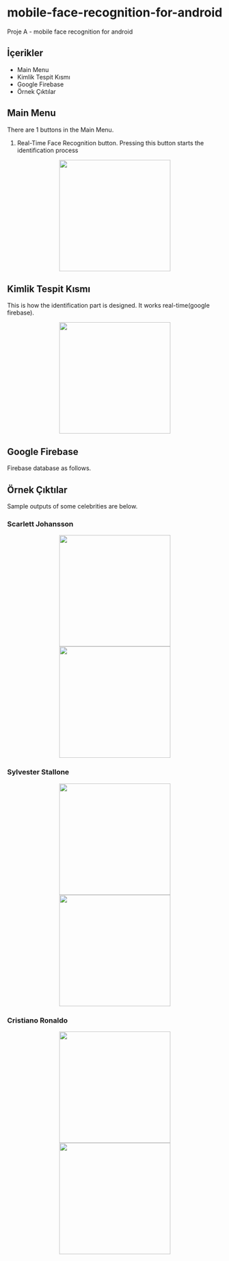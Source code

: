 # mobile-face-recognition-for-android
Proje A - mobile face recognition for android

## İçerikler
- Main Menu
- Kimlik Tespit Kısmı
- Google Firebase
- Örnek Çıktılar

## Main Menu
There are 1 buttons in the Main Menu. 
1. Real-Time Face Recognition button. Pressing this button starts the identification process

<p align="center"> <img src="https://user-images.githubusercontent.com/51875713/147478342-d0723d19-d472-4e57-a622-49a774039d14.jpg" width="260"></img></p>

## Kimlik Tespit Kısmı
This is how the identification part is designed. It works real-time(google firebase).

<p align="center"> <img src="https://user-images.githubusercontent.com/51875713/147478527-5a54abe7-8032-4d58-ba8d-5b1a782efef3.jpg" width="260"></img></p>

## Google Firebase
Firebase database as follows.

<p align="center"> <https://user-images.githubusercontent.com/51875713/147479221-95175131-61c0-4288-bc55-65508d2c19c9.png" width="260"></img></p>

## Örnek Çıktılar
Sample outputs of some celebrities are below.
  
### Scarlett Johansson

<p align="center"> <img src="https://user-images.githubusercontent.com/51875713/147479368-76f207f3-433e-42d2-9bf2-e30cc33ab6c3.jpg" width="260"></img>
<img src="https://user-images.githubusercontent.com/51875713/147479418-afa236a1-3273-48fc-bff8-d58456adaf4b.jpg" width="260"></img></p>

 
 ### Sylvester Stallone

<p align="center"> <img src="https://user-images.githubusercontent.com/51875713/147479513-3b3ae147-7b29-484d-9c26-fd6e1ba8e025.jpg" width="260"></img> 
 <img src="https://user-images.githubusercontent.com/51875713/147479516-ca41c52f-72c6-4c5e-b65e-6da4937e014d.jpg" width="260"></img></p>
  
 
 ### Cristiano Ronaldo

<p align="center"> <img src="https://user-images.githubusercontent.com/51875713/147479626-f83f28e9-60bd-41d4-8f43-8ce5eedf20ef.jpg" width="260"></img> 
<img src="https://user-images.githubusercontent.com/51875713/147479629-3303305c-8800-4dcc-b104-8caac4977054.jpg" width="260"></img></p>
